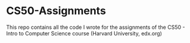 # CS50-Assignments
This repo contains all the code I wrote for the assignments of the CS50 - Intro to Computer Science course (Harvard University, edx.org)
